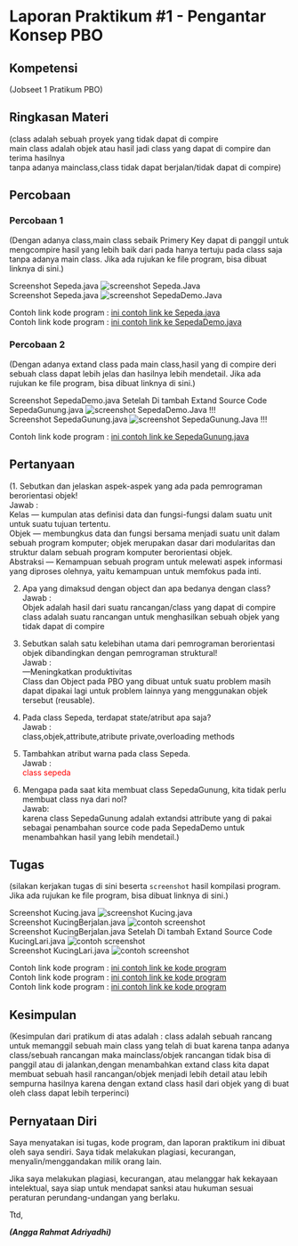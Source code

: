 # Laporan Praktikum #1 - Pengantar Konsep PBO

## Kompetensi

(Jobseet 1 Pratikum PBO)

## Ringkasan Materi

(class adalah sebuah proyek yang tidak dapat di compire<br>
  main class adalah objek atau hasil jadi class yang dapat di compire dan terima hasilnya<br>
  tanpa adanya mainclass,class tidak dapat berjalan/tidak dapat di compire)

## Percobaan

### Percobaan 1

(Dengan adanya class,main class sebaik Primery Key dapat di panggil untuk mengcompire hasil yang lebih baik dari pada hanya tertuju pada class saja tanpa adanya main class. Jika ada rujukan ke file program, bisa dibuat linknya di sini.)


Screenshot Sepeda.java
![screenshot Sepeda.Java](img/Sepeda.png)<br>
Screenshot Sepeda.java
![screenshot SepedaDemo.Java](img/SepedaDemo.png)

Contoh link kode program : [ini contoh link ke Sepeda.java](../../src/1_Pengantar_Konsep_PBO/Sepeda.java)<br>
Contoh link kode program : [ini contoh link ke SepedaDemo.java](../../src/1_Pengantar_Konsep_PBO/SepedaDemo.java)

### Percobaan 2

(Dengan adanya extand class pada main class,hasil yang di compire deri sebuah class dapat lebih jelas dan hasilnya lebih mendetail. Jika ada rujukan ke file program, bisa dibuat linknya di sini.)


Screenshot SepedaDemo.java Setelah Di tambah Extand Source Code SepedaGunung.java
![screenshot SepedaDemo.Java !!!](img/SepedaDemo2.png)<br>
Screenshot SepedaGunung.java
![screenshot SepedaGunung.Java !!!](img/SepedaGunung.png)

Contoh link kode program : [ini contoh link ke SepedaGunung.java](../../src/1_Pengantar_Konsep_PBO/SepedaGunung.java)

## Pertanyaan

(1. Sebutkan dan jelaskan aspek-aspek yang ada pada pemrograman berorientasi objek! <br>
    Jawab :<br>
    Kelas     — kumpulan atas definisi data dan fungsi-fungsi dalam suatu unit untuk suatu tujuan tertentu.<br>
    Objek     — membungkus data dan fungsi bersama menjadi suatu unit dalam sebuah program komputer; objek merupakan dasar dari                         modularitas dan struktur dalam sebuah program komputer berorientasi objek.<br>
    Abstraksi — Kemampuan sebuah program untuk melewati aspek informasi yang diproses olehnya, yaitu kemampuan untuk memfokus pada inti. 
    
2. Apa yang dimaksud dengan object dan apa bedanya dengan class? <br>
   Jawab :<br>
   Objek adalah hasil dari suatu rancangan/class yang dapat di compire<br>
   class adalah suatu rancangan untuk menghasilkan sebuah objek yang tidak dapat di compire
   
3. Sebutkan salah satu kelebihan utama dari pemrograman berorientasi objek dibandingkan
   dengan pemrograman struktural! <br>
   Jawab :<br>
  —Meningkatkan produktivitas<br>
   Class dan Object pada PBO yang dibuat untuk suatu problem masih dapat dipakai lagi untuk problem lainnya yang menggunakan objek          tersebut (reusable).

4. Pada class Sepeda, terdapat state/atribut apa saja? <br>
   Jawab :<br>
   class,objek,attribute,atribute private,overloading methods
   
5. Tambahkan atribut warna pada class Sepeda. <br>
   Jawab :<br>
   <font color="ff0000"> class sepeda</font>
    
6. Mengapa pada saat kita membuat class SepedaGunung, kita tidak perlu membuat class nya dari
nol?<br>
   Jawab:<br>
   karena class SepedaGunung adalah extandsi attribute yang di pakai sebagai penambahan source code pada SepedaDemo untuk menambahkan      hasil yang lebih mendetail.)

## Tugas

(silakan kerjakan tugas di sini beserta `screenshot` hasil kompilasi program. Jika ada rujukan ke file program, bisa dibuat linknya di sini.)


Screenshot Kucing.java
![screenshot Kucing.java](img/Kucing.png)<br>
Screenshot KucingBerjalan.java
![contoh screenshot](img/KucingBerjalan.png)<br>
Screenshot KucingBerjalan.java Setelah Di tambah Extand Source Code KucingLari.java
![contoh screenshot](img/KucingBerjalan2.png)<br>
Screenshot KucingLari.java
![contoh screenshot](img/KucingLari.png)

Contoh link kode program : [ini contoh link ke kode program](../../src/1_Pengantar_Konsep_PBO/Kucing.java)<br>
Contoh link kode program : [ini contoh link ke kode program](../../src/1_Pengantar_Konsep_PBO/KucingBerjalan.java)<br>
Contoh link kode program : [ini contoh link ke kode program](../../src/1_Pengantar_Konsep_PBO/KucingLari.java)

## Kesimpulan

(Kesimpulan dari pratikum di atas adalah : class adalah sebuah rancang untuk memanggil sebuah main class yang telah di buat karena tanpa adanya class/sebuah rancangan maka mainclass/objek rancangan tidak bisa di panggil atau di jalankan,dengan menambahkan extand class kita dapat membuat sebuah hasil rancangan/objek menjadi lebih detail atau lebih sempurna hasilnya karena dengan extand class hasil dari objek yang di buat oleh class dapat lebih terperinci)

## Pernyataan Diri

Saya menyatakan isi tugas, kode program, dan laporan praktikum ini dibuat oleh saya sendiri. Saya tidak melakukan plagiasi, kecurangan, menyalin/menggandakan milik orang lain.

Jika saya melakukan plagiasi, kecurangan, atau melanggar hak kekayaan intelektual, saya siap untuk mendapat sanksi atau hukuman sesuai peraturan perundang-undangan yang berlaku.

Ttd,

***(Angga Rahmat Adriyadhi)***
